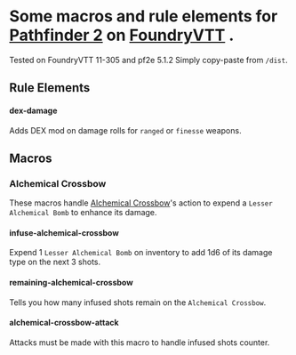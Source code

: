 # Some macros and rule elements for [Pathfinder 2](https://github.com/foundryvtt/pf2e) on [FoundryVTT](https://foundryvtt.com/) .

Tested on FoundryVTT 11-305 and pf2e 5.1.2
Simply copy-paste from `/dist`.

## Rule Elements

#### dex-damage

Adds DEX mod on damage rolls for `ranged` or `finesse` weapons.

## Macros

### Alchemical Crossbow

These macros handle [Alchemical Crossbow](https://2e.aonprd.com/Weapons.aspx?ID=118)'s action to expend a `Lesser Alchemical Bomb` to enhance its damage.

#### infuse-alchemical-crossbow

Expend 1 `Lesser Alchemical Bomb` on inventory to add 1d6 of its damage type on the next 3 shots.

#### remaining-alchemical-crossbow

Tells you how many infused shots remain on the `Alchemical Crossbow`.

#### alchemical-crossbow-attack

Attacks must be made with this macro to handle infused shots counter.
